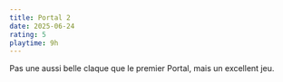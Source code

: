 ```yaml
---
title: Portal 2
date: 2025-06-24
rating: 5
playtime: 9h
---
```


Pas une aussi belle claque que le premier Portal, mais un excellent jeu.
